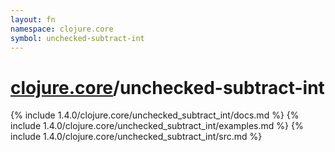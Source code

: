 ```yaml
---
layout: fn
namespace: clojure.core
symbol: unchecked-subtract-int
---
```


# [clojure.core](../)/unchecked-subtract-int

{% include 1.4.0/clojure.core/unchecked_subtract_int/docs.md %}
{% include 1.4.0/clojure.core/unchecked_subtract_int/examples.md %}
{% include 1.4.0/clojure.core/unchecked_subtract_int/src.md %}

